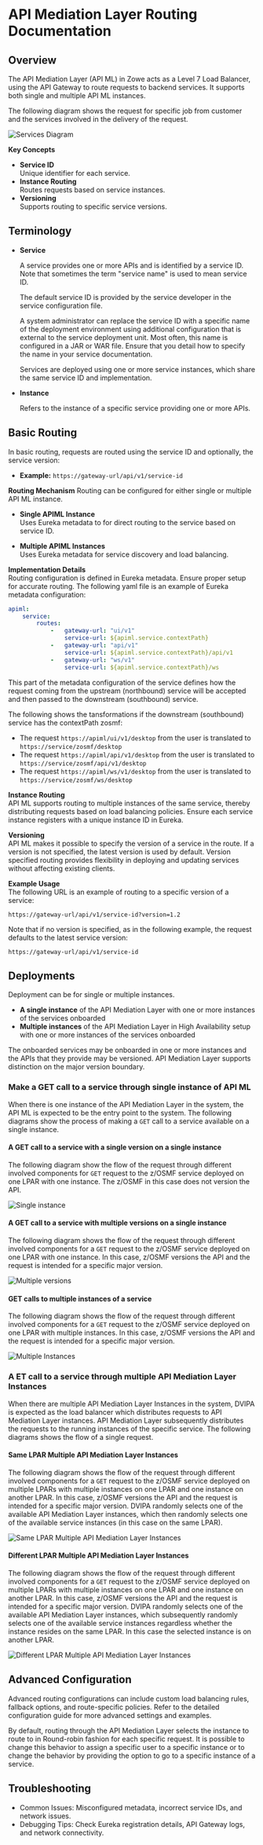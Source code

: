 # API Mediation Layer Routing Documentation

## Overview

The API Mediation Layer (API ML) in Zowe acts as a Level 7 Load Balancer, using the API Gateway to route requests to backend 
services. It supports both single and multiple API ML instances.

The following diagram shows the request for specific job from customer and the services involved in the delivery of the request.

![Services Diagram](../../images/api-mediation/RoutingNorthboundSouthbound.png "Example services diagram")

**Key Concepts**
- **Service ID**  
 Unique identifier for each service.
- **Instance Routing**  
Routes requests based on service instances.
- **Versioning**  
Supports routing to specific service versions.


## Terminology

* **Service**

  A service provides one or more APIs and is identified by a service ID. Note that sometimes the term "service name" is
  used to mean service ID.

  The default service ID is provided by the service developer in the service configuration file.

  A system administrator can replace the service ID with a specific name of the deployment environment using additional configuration that is external to the service deployment unit. Most often, this name is configured in a JAR or WAR file. 
  Ensure that you detail how to specify the name in your service documentation. 

  Services are deployed using one or more service instances, which share the same service ID and implementation.

* **Instance**

  Refers to the instance of a specific service providing one or more APIs.

## Basic Routing

In basic routing, requests are routed using the service ID and optionally, the service version:

- **Example:** `https://gateway-url/api/v1/service-id`

**Routing Mechanism**
Routing can be configured for either single or multiple API ML instance.

* **Single APIML Instance**  
Uses Eureka metadata to for direct routing to the service based on service ID.

* **Multiple APIML Instances**  
Uses Eureka metadata for service discovery and load balancing.

**Implementation Details**  
Routing configuration is defined in Eureka metadata.
Ensure proper setup for accurate routing. The following yaml file is an example of Eureka metadata configuration:

```yaml
apiml:
    service:                               
        routes:
            -   gateway-url: "ui/v1"
                service-url: ${apiml.service.contextPath}
            -   gateway-url: "api/v1"
                service-url: ${apiml.service.contextPath}/api/v1
            -   gateway-url: "ws/v1"
                service-url: ${apiml.service.contextPath}/ws
```

This part of the metadata configuration of the service defines how the request coming from the upstream (northbound) service will be
accepted and then passed to the downstream (southbound) service.

The following shows the tansformations if the downstream (southbound) service has the contextPath zosmf: 
- The request `https://apiml/ui/v1/desktop` from the user is translated to `https://service/zosmf/desktop`
- The request `https://apiml/api/v1/desktop` from the user is translated to `https://service/zosmf/api/v1/desktop`
- The request `https://apiml/ws/v1/desktop` from the user is translated to `https://service/zosmf/ws/desktop`

**Instance Routing**  
API ML supports routing to multiple instances of the same service, thereby distributing requests based on load balancing policies. Ensure each service instance registers with a unique instance ID in Eureka.

**Versioning**  
API ML makes it possible to specify the version of a service in the route. If a version is not specified, the latest version is used by default. Version specified routing provides flexibility in deploying and updating services without affecting existing clients.

**Example Usage**  
The following URL is an example of routing to a specific version of a service:

```http
https://gateway-url/api/v1/service-id?version=1.2
```

Note that if no version is specified, as in the following example, the request defaults to the latest service version:

```http
https://gateway-url/api/v1/service-id
```


## Deployments
Deployment can be for single or multiple instances.

- **A single instance** of the API Mediation Layer with one or more instances of the services onboarded
- **Multiple instances** of the API Mediation Layer in High Availability setup with one or more instances of the services onboarded

The onboarded services may be onboarded in one or more instances and the APIs that they provide may be versioned. API 
Mediation Layer supports distinction on the major version boundary. 

### Make a GET call to a service through single instance of API ML

When there is one instance of the API Mediation Layer in the system, the API ML is expected to be the entry point to the 
system. The following diagrams show the process of making a `GET` call to a service available on a single instance. 

#### A GET call to a service with a single version on a single instance 

The following diagram show the flow of the request through different involved components for `GET` request to the z/OSMF 
service deployed on one LPAR with one instance. The z/OSMF in this case does not version the API. 

![Single instance](../../images/api-mediation/SimpleRouting.png "Simple Routing")

#### A GET call to a service with multiple versions on a single instance

The following diagram shows the flow of the request through different involved components for a `GET` request to the z/OSMF
service deployed on one LPAR with one instance. In this case, z/OSMF versions the API and the request is intended for a specific major version.  

![Multiple versions](../../images/api-mediation/RoutingVersioned.png "Versioned Routing")

#### GET calls to multiple instances of a service

The following diagram shows the flow of the request through different involved components for a `GET` request to the z/OSMF
service deployed on one LPAR with multiple instances. In this case, z/OSMF versions the API and the request is intended for a specific major version.

![Multiple Instances](../../images/api-mediation/RoutingOneLparMultipleInstances.png "Multiple Instances")

### A ET call to a service through multiple API Mediation Layer Instances

When there are multiple API Mediation Layer Instances in the system, DVIPA is expected as the load balancer which distributes requests to API Mediation Layer instances. API Mediation Layer subsequently distributes the requests
to the running instances of the specific service. The following diagrams shows the flow of a single request. 

#### Same LPAR Multiple API Mediation Layer Instances

The following diagram shows the flow of the request through different involved components for a `GET` request to the z/OSMF
service deployed on multiple LPARs with multiple instances on one LPAR and one instance on another LPAR. In this case, z/OSMF versions the API and the request is intended for a specific major version. DVIPA randomly selects one of the available
API Mediation Layer instances, which then randomly selects one of the available service instances (in this case on the same LPAR). 

![Same LPAR Multiple API Mediation Layer Instances](../../images/api-mediation/RoutingSysplexSameLpar.png "Same LPAR Multiple API Mediation Layer Instances")

#### Different LPAR Multiple API Mediation Layer Instances

The following diagram shows the flow of the request through different involved components for a `GET` request to the z/OSMF
service deployed on multiple LPARs with multiple instances on one LPAR and one instance on another LPAR. In this case, z/OSMF versions the API and the request is intended for a specific major version. DVIPA randomly selects one of the available 
API Mediation Layer instances, which subsequently randomly selects one of the available service instances regardless whether the 
instance resides on the same LPAR. In this case the selected instance is on another LPAR. 


![Different LPAR Multiple API Mediation Layer Instances](../../images/api-mediation/RoutingSysplexDifferentLpar.png "Different LPAR Multiple API Mediation Layer Instances")

## Advanced Configuration

Advanced routing configurations can include custom load balancing rules, fallback options, and route-specific policies. 
Refer to the detailed configuration guide for more advanced settings and examples.

By default, routing through the API Mediation Layer selects the instance to route to in Round-robin fashion for each
specific request. It is possible to change this behavior to assign a specific user to a specific instance or to change 
the behavior by providing the option to go to a specific instance of a service. 

## Troubleshooting

<!-- TODO: Add more details or link to the correct places. -->

- Common Issues: Misconfigured metadata, incorrect service IDs, and network issues.
- Debugging Tips: Check Eureka registration details, API Gateway logs, and network connectivity.